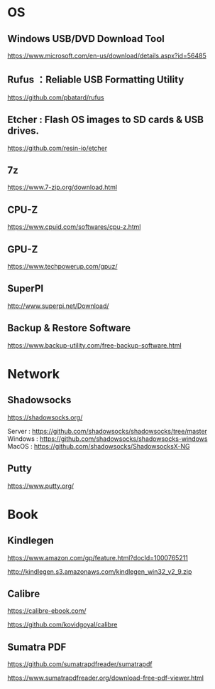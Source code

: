 # OS 

## Windows USB/DVD Download Tool 

https://www.microsoft.com/en-us/download/details.aspx?id=56485

## Rufus ：Reliable USB Formatting Utility

https://github.com/pbatard/rufus
 
## Etcher : Flash OS images to SD cards & USB drives.

https://github.com/resin-io/etcher

## 7z

https://www.7-zip.org/download.html

## CPU-Z

https://www.cpuid.com/softwares/cpu-z.html

## GPU-Z

https://www.techpowerup.com/gpuz/

## SuperPI

http://www.superpi.net/Download/

## Backup & Restore Software

https://www.backup-utility.com/free-backup-software.html


# Network

## Shadowsocks

https://shadowsocks.org/  

Server : https://github.com/shadowsocks/shadowsocks/tree/master  
Windows : https://github.com/shadowsocks/shadowsocks-windows  
MacOS : https://github.com/shadowsocks/ShadowsocksX-NG  

## Putty

https://www.putty.org/


# Book

## Kindlegen

https://www.amazon.com/gp/feature.html?docId=1000765211  

http://kindlegen.s3.amazonaws.com/kindlegen_win32_v2_9.zip  

## Calibre

https://calibre-ebook.com/  

https://github.com/kovidgoyal/calibre  

## Sumatra PDF

https://github.com/sumatrapdfreader/sumatrapdf  

https://www.sumatrapdfreader.org/download-free-pdf-viewer.html  
